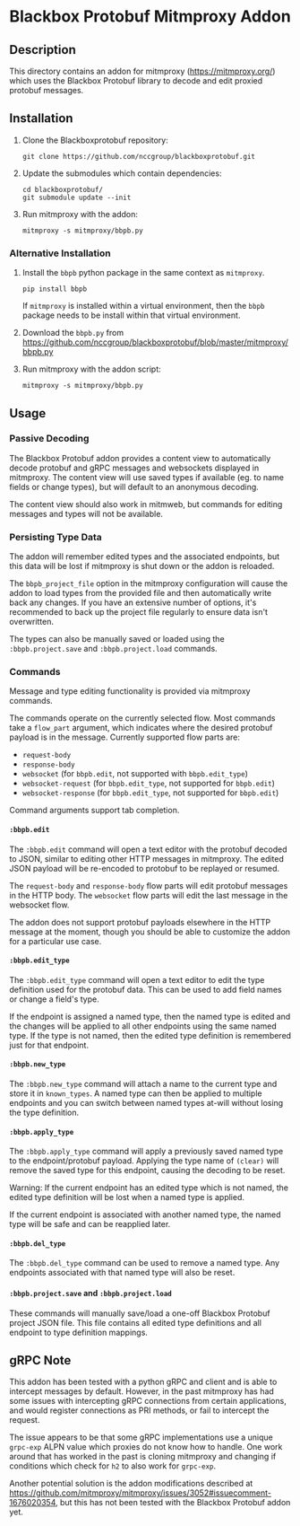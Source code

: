 # Blackbox Protobuf Mitmproxy Addon

## Description

This directory contains an addon for mitmproxy (<https://mitmproxy.org/>) which
uses the Blackbox Protobuf library to decode and edit proxied protobuf messages.


## Installation

1. Clone the Blackboxprotobuf repository:
   
   ```
   git clone https://github.com/nccgroup/blackboxprotobuf.git
   ```
   
2. Update the submodules which contain dependencies:
   
   ```
   cd blackboxprotobuf/
   git submodule update --init
   ```

3. Run mitmproxy with the addon:
   
   ```
   mitmproxy -s mitmproxy/bbpb.py
   ```

### Alternative Installation

1. Install the `bbpb` python package in the same context as
   `mitmproxy`.
   
   ```
   pip install bbpb
   ```
   
   If `mitmproxy` is installed within a virtual environment, then the `bbpb`
   package needs to be install within that virtual environment.

2. Download the `bbpb.py` from <https://github.com/nccgroup/blackboxprotobuf/blob/master/mitmproxy/bbpb.py>

3. Run mitmproxy with the addon script:
   
   ```
   mitmproxy -s mitmproxy/bbpb.py
   ```


## Usage

### Passive Decoding

The Blackbox Protobuf addon provides a content view to automatically decode
protobuf and gRPC messages and websockets displayed in mitmproxy. The content
view will use saved types if available (eg. to name fields or change types),
but will default to an anonymous decoding.

The content view should also work in mitmweb, but commands for editing messages
and types will not be available.

### Persisting Type Data

The addon will remember edited types and the associated endpoints, but this
data will be lost if mitmproxy is shut down or the addon is reloaded.

The `bbpb_project_file` option in the mitmproxy configuration will cause the
addon to load types from the provided file and then automatically write back
any changes. If you have an extensive number of options, it's recommended to
back up the project file regularly to ensure data isn't overwritten.

The types can also be manually saved or loaded using the `:bbpb.project.save`
and `:bbpb.project.load` commands.

### Commands

Message and type editing functionality is provided via mitmproxy commands. 

The commands operate on the currently selected flow.  Most commands take a
`flow_part` argument, which indicates where the desired protobuf payload is in the
message. Currently supported flow parts are:

* `request-body`
* `response-body`
* `websocket` (for `bbpb.edit`, not supported with `bbpb.edit_type`)
* `websocket-request` (for `bbpb.edit_type`, not supported for `bbpb.edit`)
* `websocket-response` (for `bbpb.edit_type`, not supported for `bbpb.edit`)

Command arguments support tab completion.

#### `:bbpb.edit`

The `:bbpb.edit` command will open a text editor with the protobuf decoded to
JSON, similar to editing other HTTP messages in mitmproxy. The edited JSON
payload will be re-encoded to protobuf to be replayed or resumed.


The `request-body` and `response-body` flow parts will edit protobuf messages
in the HTTP body. The `websocket` flow parts will edit the last message in the
websocket flow.

The addon does not support protobuf payloads elsewhere in the HTTP message at
the moment, though you should be able to customize the addon for a particular
use case.

#### `:bbpb.edit_type`

The `:bbpb.edit_type` command will open a text editor to edit the type
definition used for the protobuf data. This can be used to add field names or
change a field's type.

If the endpoint is assigned a named type, then the named type is edited and the
changes will be applied to all other endpoints using the same named type. If
the type is not named, then the edited type definition is remembered just for
that endpoint.

#### `:bbpb.new_type`

The `:bbpb.new_type` command will attach a name to the current type and store
it in `known_types`. A named type can then be applied to multiple endpoints and
you can switch between named types at-will without losing the type definition.

#### `:bbpb.apply_type` 

The `:bbpb.apply_type` command will apply a previously saved named type to the
endpoint/protobuf payload. Applying the type name of `(clear)` will remove the
saved type for this endpoint, causing the decoding to be reset.

Warning: If the current endpoint has an edited type which is not named, the
edited type definition will be lost when a named type is applied.

If the current endpoint is associated with another named type, the named type
will be safe and can be reapplied later.

#### `:bbpb.del_type`

The `:bbpb.del_type` command can be used to remove a named type. Any endpoints associated with that named type will also be reset.

#### `:bbpb.project.save` and `:bbpb.project.load`

These commands will manually save/load a one-off Blackbox Protobuf project JSON
file. This file contains all edited type definitions and all endpoint to type
definition mappings.

## gRPC Note

This addon has been tested with a python gRPC and client and is able to
intercept messages by default. However, in the past mitmproxy has had some
issues with intercepting gRPC connections from certain applications, and would
register connections as PRI methods, or fail to intercept the request.

The issue appears to be that some gRPC implementations use a unique `grpc-exp`
ALPN value which proxies do not know how to handle. One work around that has
worked in the past is cloning mitmproxy and changing if conditions which check
for `h2` to also work for `grpc-exp`.

Another potential solution is the addon modifications described at
<https://github.com/mitmproxy/mitmproxy/issues/3052#issuecomment-1676020354>,
but this has not been tested with the Blackbox Protobuf addon yet.

